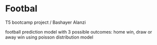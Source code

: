 # Footbal
T5 bootcamp project / Bashayer Alanzi





football prediction model with 3 possible outcomes: home win, draw or away win using poisson distribution model
